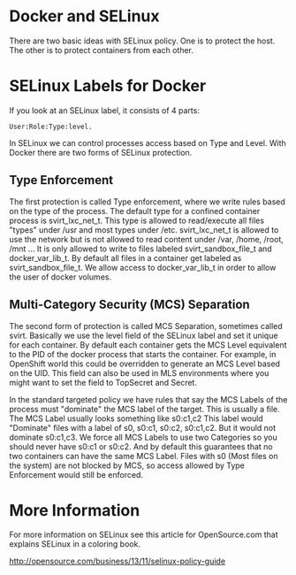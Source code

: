 Docker and SELinux
==================

There are two basic ideas with SELinux policy. One is to protect the
host. The other is to protect containers from each other.

# SELinux Labels for Docker

If you look at an SELinux label, it consists of 4 parts:

    User:Role:Type:level.

In SELinux we can control processes access based on Type and Level.
With Docker there are two forms of SELinux protection.

## Type Enforcement

The first protection is called Type enforcement, where we write rules
based on the type of the process.  The default type for a confined
container process is svirt_lxc_net_t.  This type is allowed to
read/execute all files "types" under /usr and most types under /etc.
svirt_lxc_net_t is allowed to use the network but is not allowed to read
content under /var, /home, /root, /mnt ...  It is only allowed to write
to files labeled svirt_sandbox_file_t and docker_var_lib_t.  By default
all files in a container get labeled as svirt_sandbox_file_t.  We allow
access to docker_var_lib_t in order to allow the user of docker volumes.

## Multi-Category Security (MCS) Separation

The second form of protection is called MCS Separation, sometimes called
svirt.  Basically we use the level field of the SELinux label and set it
unique for each container.  By default each container gets the MCS Level
equivalent to the PID of the docker process that starts the container.
For example, in OpenShift world this could be overridden to generate an MCS
Level based on the UID.  This field can also be used in MLS environments
where you might want to set the field to TopSecret and Secret.

In the standard targeted policy we have rules that say the MCS Labels of
the process must "dominate" the MCS label of the target. This is usually
a file. The MCS Label usually looks something like s0:c1,c2  This label
would "Dominate" files with a label of s0, s0:c1, s0:c2, s0:c1,c2.  But it
would not dominate s0:c1,c3.  We force all MCS Labels to use two Categories
so you should never have s0:c1 or s0:c2. And by default this guarantees that
no two containers can have the same MCS Label.  Files with s0 (Most files on
the system) are not blocked by MCS, so access allowed by Type
Enforcement would still be enforced.

# More Information

For more information on SELinux see this article for OpenSource.com that
explains SELinux in a coloring book.

http://opensource.com/business/13/11/selinux-policy-guide

